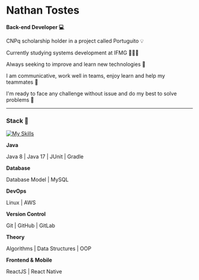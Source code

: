 # Nathan Tostes

**Back-end Developer 💻**

<p>CNPq scholarship holder in a project called Portuguito 💡</p>
<p>Currently studying systems development at IFMG 👨🏾‍🎓</p>
<p>Always seeking to improve and learn new technologies 🚀</p>
<p>I am communicative, work well in teams, enjoy learn and help my teammates 🌱</p>
<p>I'm ready to face any challenge without issue and do my best to solve problems 🎯</p>

---
### Stack 💼 
[![My Skills](https://skillicons.dev/icons?i=java,mysql,linux,aws,git,github,gitlab,js,react)](https://skillicons.dev)

**Java**
<p>Java 8 | Java 17 | JUnit | Gradle</p>

**Database**
<p>Database Model | MySQL</p>

**DevOps**
<p>Linux | AWS</p>

**Version Control**
<p>Git | GitHub | GitLab</p>

**Theory**
<p>Algorithms | Data Structures | OOP</p>

**Frontend & Mobile**
<p>ReactJS | React Native</p>
